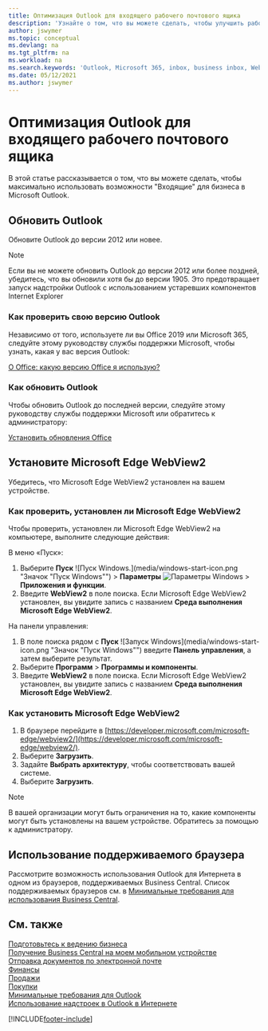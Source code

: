 ```yaml
---
title: Оптимизация Outlook для входящего рабочего почтового ящика
description: 'Узнайте о том, что вы можете сделать, чтобы улучшить работу с "Входящие" для бизнеса в Microsoft Outlook.'
author: jswymer
ms.topic: conceptual
ms.devlang: na
ms.tgt_pltfrm: na
ms.workload: na
ms.search.keywords: 'Outlook, Microsoft 365, inbox, business inbox, WebView2, Edge, addin, add-in'
ms.date: 05/12/2021
ms.author: jswymer
---
```

# <a name="optimize-outlook-for-your-business-inbox"></a>Оптимизация Outlook для входящего рабочего почтового ящика

В этой статье рассказывается о том, что вы можете сделать, чтобы максимально использовать возможности "Входящие" для бизнеса в Microsoft Outlook. 

## <a name="update-outlook"></a>Обновить Outlook

Обновите Outlook до версии 2012 или новее.

> [!NOTE]
> Если вы не можете обновить Outlook до версии 2012 или более поздней, убедитесь, что вы обновили хотя бы до версии 1905. Это предотвращает запуск надстройки Outlook с использованием устаревших компонентов Internet Explorer

### <a name="how-to-check-your-version-of-outlook"></a>Как проверить свою версию Outlook

Независимо от того, используете ли вы Office 2019 или Microsoft 365, следуйте этому руководству службы поддержки Microsoft, чтобы узнать, какая у вас версия Outlook:  

[О Office: какую версию Office я использую?](https://support.microsoft.com/office/about-office-what-version-of-office-am-i-using-932788b8-a3ce-44bf-bb09-e334518b8b19)

### <a name="how-to-update-outlook"></a>Как обновить Outlook

Чтобы обновить Outlook до последней версии, следуйте этому руководству службы поддержки Microsoft или обратитесь к администратору:

[Установить обновления Office](https://support.microsoft.com/office/install-office-updates-2ab296f3-7f03-43a2-8e50-46de917611c5)

## <a name="install-microsoft-edge-webview2"></a>Установите Microsoft Edge WebView2

Убедитесь, что Microsoft Edge WebView2 установлен на вашем устройстве.

### <a name="how-to-check-if-microsoft-edge-webview2-is-installed"></a>Как проверить, установлен ли Microsoft Edge WebView2

Чтобы проверить, установлен ли Microsoft Edge WebView2 на компьютере, выполните следующие действия:

В меню «Пуск»:

1. Выберите **Пуск** ![Пуск Windows.](media/windows-start-icon.png "Значок "Пуск Windows"") > **Параметры** ![Параметры Windows](media/windows-settings-icon.png "Значок настроек Windows") > **Приложения и функции**.
2. Введите **WebView2** в поле поиска. Если Microsoft Edge WebView2 установлен, вы увидите запись с названием **Среда выполнения Microsoft Edge WebView2**.

На панели управления:

1. В поле поиска рядом с **Пуск** ![Запуск Windows](media/windows-start-icon.png "Значок "Пуск Windows"") введите **Панель управления**, а затем выберите результат.
2. Выберите **Программ** > **Программы и компоненты**.
3. Введите **WebView2** в поле поиска. Если Microsoft Edge WebView2 установлен, вы увидите запись с названием **Среда выполнения Microsoft Edge WebView2**.

### <a name="how-to-install-microsoft-edge-webview2"></a>Как установить Microsoft Edge WebView2

1. В браузере перейдите в [https://developer.microsoft.com/microsoft-edge/webview2/](https://developer.microsoft.com/microsoft-edge/webview2/).
2. Выберите **Загрузить**.
3. Задайте **Выбрать архитектуру**, чтобы соответствовать вашей системе.
4. Выберите **Загрузить**.

> [!NOTE]
> В вашей организации могут быть ограничения на то, какие компоненты могут быть установлены на вашем устройстве. Обратитесь за помощью к администратору.

## <a name="use-a-supported-browser"></a>Использование поддерживаемого браузера

Рассмотрите возможность использования Outlook для Интернета в одном из браузеров, поддерживаемых Business Central. Список поддерживаемых браузеров см. в [Минимальные требования для использования Business Central](product-requirements.md#browsers).

## <a name="see-also"></a>См. также

[Подготовьтесь к ведению бизнеса](ui-get-ready-business.md)  
[Получение Business Central на моем мобильном устройстве](install-mobile-app.md)  
[Отправка документов по электронной почте](ui-how-send-documents-email.md)  
[Финансы](finance.md)  
[Продажи](sales-manage-sales.md)  
[Покупки](purchasing-manage-purchasing.md)  
[Минимальные требования для Outlook](product-requirements.md#outlook)  
[Использование надстроек в Outlook в Интернете](https://support.office.com/article/Using-Add-ins-in-Outlook-on-the-web-8f2ce816-5df4-44a5-958c-f7f9d6dabdce?appver=OWB150)  


[!INCLUDE[footer-include](includes/footer-banner.md)]
